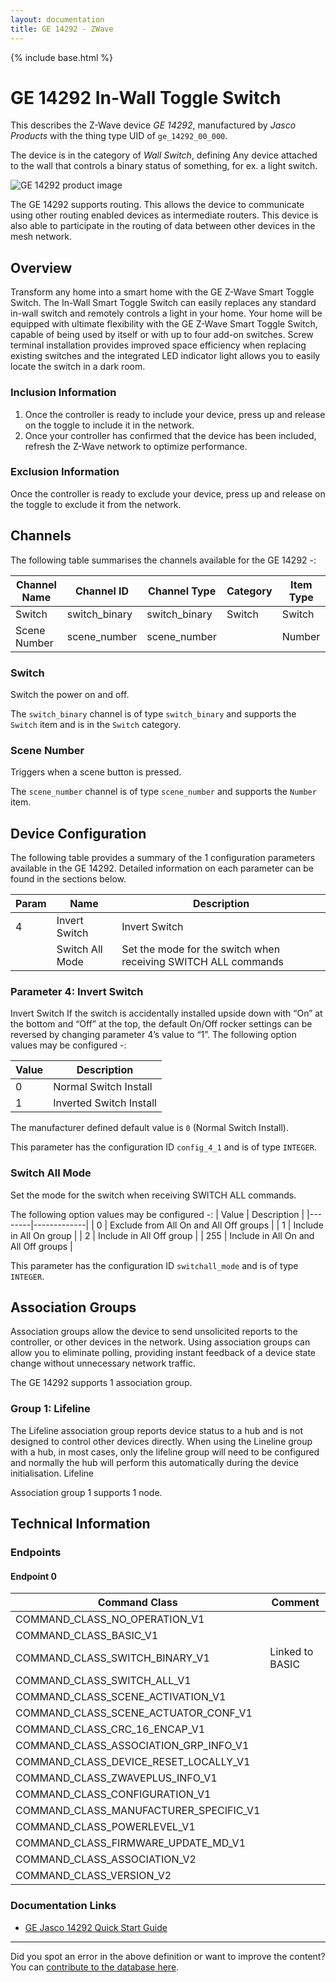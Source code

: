 ```yaml
---
layout: documentation
title: GE 14292 - ZWave
---
```


{% include base.html %}

# GE 14292 In-Wall Toggle Switch
This describes the Z-Wave device *GE 14292*, manufactured by *Jasco Products* with the thing type UID of ```ge_14292_00_000```.

The device is in the category of *Wall Switch*, defining Any device attached to the wall that controls a binary status of something, for ex. a light switch.

![GE 14292 product image](https://www.cd-jackson.com/zwave_device_uploads/606/606_default.jpg)


The GE 14292 supports routing. This allows the device to communicate using other routing enabled devices as intermediate routers.  This device is also able to participate in the routing of data between other devices in the mesh network.

## Overview

Transform any home into a smart home with the GE Z-Wave Smart Toggle Switch. The In-Wall Smart Toggle Switch can easily replaces any standard in-wall switch and remotely controls a light in your home. Your home will be equipped with ultimate flexibility with the GE Z-Wave Smart Toggle Switch, capable of being used by itself or with up to four add-on switches. Screw terminal installation provides improved space efficiency when replacing existing switches and the integrated LED indicator light allows you to easily locate the switch in a dark room. 

### Inclusion Information

  1. Once the controller is ready to include your device, press up and release on the toggle to include it in the network. 
  2. Once your controller has confirmed that the device has been included, refresh the Z-Wave network to optimize performance. 

### Exclusion Information

Once the controller is ready to exclude your device, press up and release on the toggle to exclude it from the network. 

## Channels

The following table summarises the channels available for the GE 14292 -:

| Channel Name | Channel ID | Channel Type | Category | Item Type |
|--------------|------------|--------------|----------|-----------|
| Switch | switch_binary | switch_binary | Switch | Switch | 
| Scene Number | scene_number | scene_number |  | Number | 

### Switch
Switch the power on and off.

The ```switch_binary``` channel is of type ```switch_binary``` and supports the ```Switch``` item and is in the ```Switch``` category.

### Scene Number
Triggers when a scene button is pressed.

The ```scene_number``` channel is of type ```scene_number``` and supports the ```Number``` item.



## Device Configuration

The following table provides a summary of the 1 configuration parameters available in the GE 14292.
Detailed information on each parameter can be found in the sections below.

| Param | Name  | Description |
|-------|-------|-------------|
| 4 | Invert Switch | Invert Switch |
|  | Switch All Mode | Set the mode for the switch when receiving SWITCH ALL commands |

### Parameter 4: Invert Switch

Invert Switch
If the switch is accidentally installed upside down with “On” at the bottom and “Off” at the top, the default On/Off rocker settings can be reversed by changing parameter 4’s value to “1”.
The following option values may be configured -:

| Value  | Description |
|--------|-------------|
| 0 | Normal Switch Install |
| 1 | Inverted Switch Install |

The manufacturer defined default value is ```0``` (Normal Switch Install).

This parameter has the configuration ID ```config_4_1``` and is of type ```INTEGER```.

### Switch All Mode

Set the mode for the switch when receiving SWITCH ALL commands.

The following option values may be configured -:
| Value  | Description |
|--------|-------------|
| 0 | Exclude from All On and All Off groups |
| 1 | Include in All On group |
| 2 | Include in All Off group |
| 255 | Include in All On and All Off groups |

This parameter has the configuration ID ```switchall_mode``` and is of type ```INTEGER```.


## Association Groups

Association groups allow the device to send unsolicited reports to the controller, or other devices in the network. Using association groups can allow you to eliminate polling, providing instant feedback of a device state change without unnecessary network traffic.

The GE 14292 supports 1 association group.

### Group 1: Lifeline

The Lifeline association group reports device status to a hub and is not designed to control other devices directly. When using the Lineline group with a hub, in most cases, only the lifeline group will need to be configured and normally the hub will perform this automatically during the device initialisation.
Lifeline

Association group 1 supports 1 node.

## Technical Information

### Endpoints

#### Endpoint 0

| Command Class | Comment |
|---------------|---------|
| COMMAND_CLASS_NO_OPERATION_V1| |
| COMMAND_CLASS_BASIC_V1| |
| COMMAND_CLASS_SWITCH_BINARY_V1| Linked to BASIC|
| COMMAND_CLASS_SWITCH_ALL_V1| |
| COMMAND_CLASS_SCENE_ACTIVATION_V1| |
| COMMAND_CLASS_SCENE_ACTUATOR_CONF_V1| |
| COMMAND_CLASS_CRC_16_ENCAP_V1| |
| COMMAND_CLASS_ASSOCIATION_GRP_INFO_V1| |
| COMMAND_CLASS_DEVICE_RESET_LOCALLY_V1| |
| COMMAND_CLASS_ZWAVEPLUS_INFO_V1| |
| COMMAND_CLASS_CONFIGURATION_V1| |
| COMMAND_CLASS_MANUFACTURER_SPECIFIC_V1| |
| COMMAND_CLASS_POWERLEVEL_V1| |
| COMMAND_CLASS_FIRMWARE_UPDATE_MD_V1| |
| COMMAND_CLASS_ASSOCIATION_V2| |
| COMMAND_CLASS_VERSION_V2| |

### Documentation Links

* [GE Jasco 14292 Quick Start Guide](https://www.cd-jackson.com/zwave_device_uploads/606/14292-QSG-v1.pdf)

---

Did you spot an error in the above definition or want to improve the content?
You can [contribute to the database here](http://www.cd-jackson.com/index.php/zwave/zwave-device-database/zwave-device-list/devicesummary/606).
